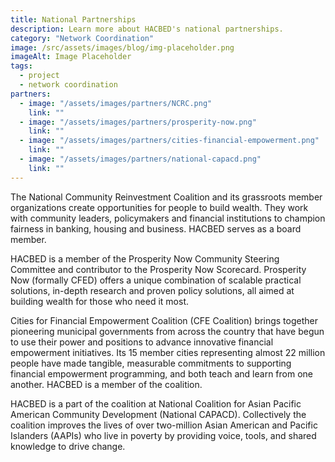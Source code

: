 ```yaml
---
title: National Partnerships
description: Learn more about HACBED's national partnerships.
category: "Network Coordination"
image: /src/assets/images/blog/img-placeholder.png
imageAlt: Image Placeholder
tags:
  - project
  - network coordination
partners:
  - image: "/assets/images/partners/NCRC.png"
    link: ""
  - image: "/assets/images/partners/prosperity-now.png"
    link: ""
  - image: "/assets/images/partners/cities-financial-empowerment.png"
    link: ""
  - image: "/assets/images/partners/national-capacd.png"
    link: ""
---
```


The National Community Reinvestment Coalition and its grassroots member organizations create opportunities for people to build wealth. They work with community leaders, policymakers and financial institutions to champion fairness in banking, housing and business. HACBED serves as a board member.


HACBED is a member of the Prosperity Now Community Steering Committee and contributor to the Prosperity Now Scorecard. Prosperity Now (formally CFED) offers a unique combination of scalable practical solutions, in-depth research and proven policy solutions, all aimed at building wealth for those who need it most.


Cities for Financial Empowerment Coalition (CFE Coalition) brings together pioneering municipal governments from across the country that have begun to use their power and positions to advance innovative financial empowerment initiatives. Its 15 member cities representing almost 22 million people have made tangible, measurable commitments to supporting financial empowerment programming, and both teach and learn from one another. HACBED is a member of the coalition.


HACBED is a part of the coalition at National Coalition for Asian Pacific American Community Development (National CAPACD). Collectively the coalition improves the lives of over two-million Asian American and Pacific Islanders (AAPIs) who live in poverty by providing voice, tools, and shared knowledge to drive change.
